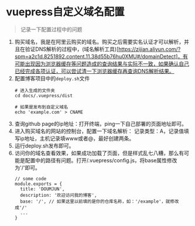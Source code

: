 # vuepress自定义域名配置

> 记录一下配置过程中的问题
1. 购买域名，我是在阿里云购买的域名。购买之后需要实名认证才可以解析，并且在验证DNS解析的过程中，(域名解析工具)[https://zijian.aliyun.com/?spm=a2c1d.8251892.content.11.38d55b76hu0XMU#/domainDetect]，有可能出现因为浏览器缓存等问题造成的查询结果与实际不一致，如果确认自己已经完成各项认证，可以尝试清一下浏览器缓存再查询DNS解析结果。
2. 配置博客项目中的`deploy.sh`文件
    ```
    # 进入生成的文件夹
    cd docs/.vuepress/dist

    # 如果是发布到自定义域名
    echo 'example.com' > CNAME
    ```
3. 查询github page的ip地址：打开终端，ping一下自己部署的页面地址即可。
4. 进入购买域名的网站的控制台，配置一下域名解析：
    记录类型：A，记录值填写ip地址，主机记录填www或者@，最好创建两条。
5. 运行deploy.sh发布即可。
6. 访问你的域名查看效果，如果成功加载了页面，但是样式乱七八糟，那么有可能是配置中的路径有问题。打开/.vuepress/config.js，将base属性修改为'/'即可。
    ```
    // some code
    module.exports = {
      title: 'DOUMJUN',
      description: '欢迎访问我的博客',
      base: '/', // 如果这里以前填的是你的仓库名称，如：'/example'，就修改成'/'
      ...
    }
    ```
